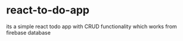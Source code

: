 # react-to-do-app
 its a simple react todo app with CRUD functionality which works from firebase database
